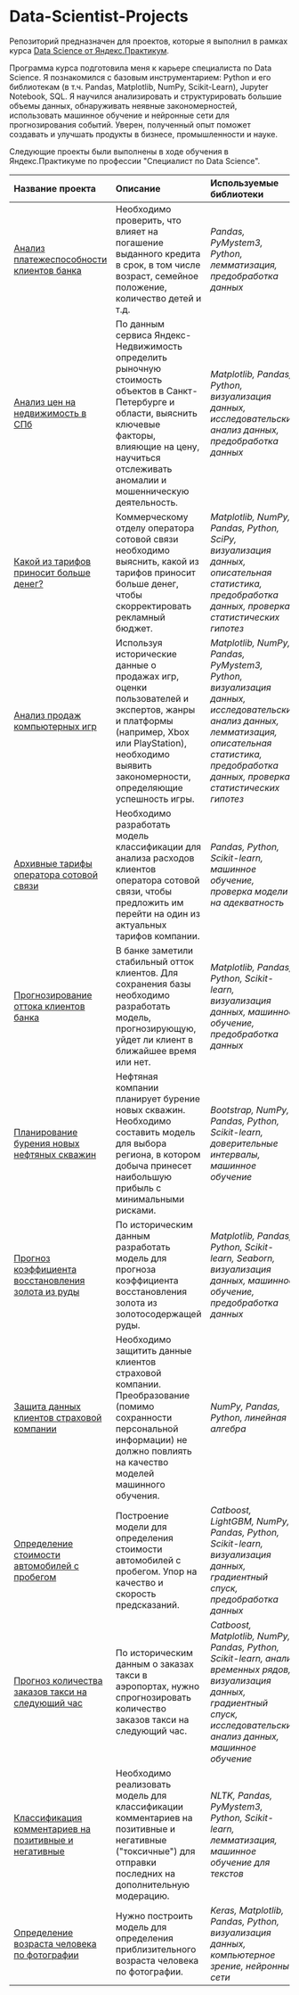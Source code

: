 # Data-Scientist-Projects

Репозиторий предназначен для проектов, которые я выполнил в рамках курса [Data Science от Яндекс.Практикум](https://praktikum.yandex.ru/data-scientist/). 

Программа курса подготовила меня к карьере специалиста по Data Science. Я познакомился с базовым инструментарием: Python и его библиотекам (в т.ч. Pandas, Matplotlib, NumPy, Scikit-Learn), Jupyter Notebook, SQL. Я научился анализировать и структурировать большие объемы данных, обнаруживать неявные закономерностей, использовать машинное обучение и нейронные сети для прогнозирования событий. Уверен, полученный опыт поможет создавать и улучшать продукты в бизнесе, промышленности и науке.

Следующие проекты были выполнены в ходе обучения в Яндекс.Практикуме по профессии "Специалист по Data Science".

| Название проекта | Описание | Используемые библиотеки | 
| :---------------------- | :---------------------- | :---------------------- |
| [Анализ платежеспособности клиентов банка](01_Reliability_of_Borrowers) | Необходимо проверить, что влияет на погашение выданного кредита в срок, в том числе возраст, семейное положение, количество детей и т.д. | *Pandas, PyMystem3, Python, лемматизация, предобработка данных* |
| [Анализ цен на недвижимость в СПб](02_Realty_in_SPb) | По данным сервиса Яндекс-Недвижимость определить рыночную стоимость объектов в Санкт-Петербурге и области, выяснить ключевые факторы, влияющие на цену, научиться отслеживать аномалии и мошенническую деятельность. | *Matplotlib, Pandas, Python, визуализация данных, исследовательский анализ данных, предобработка данных* |
| [Какой из тарифов приносит больше денег?](03_Telecom_Tariffs) | Коммерческому отделу оператора сотовой связи необходимо выяснить, какой из тарифов приносит больше денег, чтобы скорректировать рекламный бюджет. | *Matplotlib, NumPy, Pandas, Python, SciPy, визуализация данных, описательная статистика, предобработка данных, проверка статистических гипотез* |
| [Анализ продаж компьютерных игр](04_Computer_Game_Sales) | Используя исторические данные о продажах игр, оценки пользователей и экспертов, жанры и платформы (например, Xbox или PlayStation), необходимо выявить закономерности, определяющие успешность игры. | *Matplotlib, NumPy, Pandas, PyMystem3, Python, визуализация данных, исследовательский анализ данных, лемматизация, описательная статистика, предобработка данных, проверка статистических гипотез* |
| [Архивные тарифы оператора сотовой связи](05_Telecom_New_Tariffs_for_Customers) | Необходимо разработать модель классификации для анализа расходов клиентов оператора сотовой связи, чтобы предложить им перейти на один из актуальных тарифов компании. | *Pandas, Python, Scikit-learn, машинное обучение, проверка модели на адекватность* |
| [Прогнозирование оттока клиентов банка](06_Outflow_of_Bank_Clients) | В банке заметили стабильный отток клиентов. Для сохранения базы необходимо разработать модель, прогнозирующую, уйдет ли клиент в ближайшее время или нет. | *Matplotlib, Pandas, Python, Scikit-learn, визуализация данных, машинное обучение, предобработка данных* |
| [Планирование бурения новых нефтяных скважин](07_Where_to_Drill_Wells) | Нефтяная компании планирует бурение новых скважин. Необходимо составить модель для выбора региона, в котором добыча принесет наибольшую прибыль с минимальными рисками. | *Bootstrap, NumPy, Pandas, Python, Scikit-learn, доверительные интервалы, машинное обучение* |
| [Прогноз коэффициента восстановления золота из руды](08_Gold_Mining) | По историческим данным разработать модель для прогноза коэффициента восстановления золота из золотосодержащей руды. | *Matplotlib, Pandas, Python, Scikit-learn, Seaborn, визуализация данных, машинное обучение, предобработка данных* |
| [Защита данных клиентов страховой компании](09_Data_Protection_Linear_Algebra) | Необходимо защитить данные клиентов страховой компании. Преобразование (помимо сохранности персональной информации) не должно повлиять на качество моделей машинного обучения. | *NumPy, Pandas, Python, линейная алгебра* |
| [Определение стоимости автомобилей с пробегом](10_Car_Market_Value) | Построение модели для определения стоимости автомобилей с пробегом. Упор на качество и скорость предсказаний. | *Catboost, LightGBM, NumPy, Pandas, Python, Scikit-learn, визуализация данных, градиентный спуск, предобработка данных* |
| [Прогноз количества заказов такси на следующий час](11_Forecast_of_Taxi_Orders) | По историческим данным о заказах такси в аэропортах, нужно спрогнозировать количество заказов такси на следующий час. | *Catboost, Matplotlib, NumPy, Pandas, Python, Scikit-learn, анализ временных рядов, визуализация данных, градиентный спуск, исследовательский анализ данных, машинное обучение* |
| [Классификация комментариев на позитивные и негативные](12_Toxic_Comments) | Необходимо реализовать модель для классификации комментариев на позитивные и негативные ("токсичные") для отправки последних на дополнительную модерацию. | *NLTK, Pandas, PyMystem3, Python, Scikit-learn, лемматизация, машинное обучение для текстов* |
| [Определение возраста человека по фотографии](13_Age_by_Photo) | Нужно построить модель для определения приблизительного возраста человека по фотографии. | *Keras, Matplotlib, Pandas, Python, визуализация данных, компьютерное зрение, нейронные сети* |
